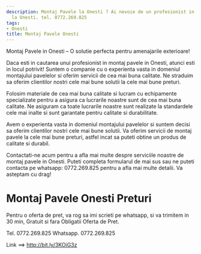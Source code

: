 ```yaml
---
description: Montaj Pavele la Onesti ? Ai nevoie de un profesionist in Montaj Pavele
  la Onesti. tel. 0772.269.825
tags:
- Onesti
title: Montaj Pavele Onesti
---
```



Montaj Pavele in Onesti – O solutie perfecta pentru amenajarile exterioare!

Daca esti in cautarea unui profesionist in montaj pavele in Onesti, atunci esti in locul potrivit! Suntem o companie cu o experienta vasta in domeniul montajului pavelelor si oferim servicii de cea mai buna calitate. Ne straduim sa oferim clientilor nostri cele mai bune solutii la cele mai bune preturi.

Folosim materiale de cea mai buna calitate si lucram cu echipamente specializate pentru a asigura ca lucrarile noastre sunt de cea mai buna calitate. Ne asiguram ca toate lucrarile noastre sunt realizate la standardele cele mai inalte si sunt garantate pentru calitate si durabilitate.

Avem o experienta vasta in domeniul montajului pavelelor si suntem decisi sa oferim clientilor nostri cele mai bune solutii. Va oferim servicii de montaj pavele la cele mai bune preturi, astfel incat sa puteti obtine un produs de calitate si durabil.

Contactati-ne acum pentru a afla mai multe despre serviciile noastre de montaj pavele in Onesti. Puteti completa formularul de mai sus sau ne puteti contacta pe whatsapp: 0772.269.825 pentru a afla mai multe detalii. Va asteptam cu drag!

# Montaj Pavele Onesti Preturi
Pentru o oferta de pret, va rog sa imi scrieti pe whatsapp, si va trimitem in 30 min, Gratuit si fara Obligatii Oferta de Pret.

Tel. 0772.269.825
Whatsapp. 0772.269.825

Link ==> http://bit.ly/3KOiG3z